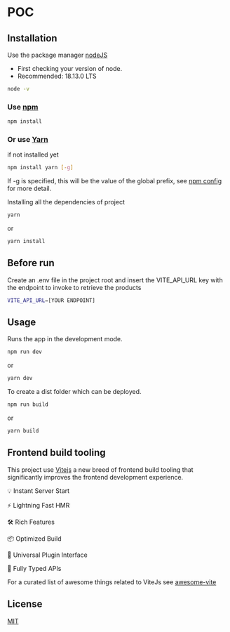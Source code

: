 # POC

## Installation

Use the package manager [nodeJS](https://nodejs.org/en/)

- First checking your version of node.
- Recommended: 18.13.0 LTS

```bash
node -v
```

### Use [npm](https://www.npmjs.com/)

```bash
npm install
```

### Or use [Yarn](https://yarnpkg.com/)

if not installed yet

```bash
npm install yarn [-g]
```

If -g is specified, this will be the value of the global prefix, see [npm config](https://docs.npmjs.com/cli/v6/commands/npm-config) for more detail.

Installing all the dependencies of project

```bash
yarn
```

or

```bash
yarn install
```

## Before run

Create an .env file in the project root and insert the VITE_API_URL key with the endpoint to invoke to retrieve the products

```bash
VITE_API_URL=[YOUR ENDPOINT]
```

## Usage

Runs the app in the development mode.

```bash
npm run dev
```

or

```bash
yarn dev
```

To create a dist folder which can be deployed.

```bash
npm run build
```

or

```bash
yarn build
```

## Frontend build tooling

This project use [Vitejs](https://vitejs.dev/) a new breed of frontend build tooling that significantly improves the frontend development experience.

💡 Instant Server Start

⚡️ Lightning Fast HMR

🛠️ Rich Features

📦 Optimized Build

🔩 Universal Plugin Interface

🔑 Fully Typed APIs

For a curated list of awesome things related to ViteJs see [awesome-vite](https://github.com/vitejs/awesome-vite)

## License

[MIT](https://choosealicense.com/licenses/mit/)
